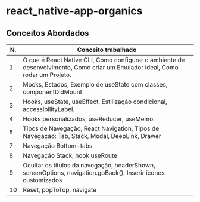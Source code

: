  # react_native-app-organics

 
<!-- [Link da aplicação](https://alanserafim-react_native-orgs.vercel.app/) -->


## Conceitos Abordados

| N. | Conceito trabalhado |
|--- |---
| 1 | O que é React Native CLI, Como configurar o ambiente de desenvolvimento, Como criar um Emulador ideal, Como rodar um Projeto.
| 2 | Mocks, Estados, Exemplo de useState com classes, componentDidMount
| 3 | Hooks, useState, useEffect, Estilização condicional, accessibilityLabel.
| 4 | Hooks personalizados, useReducer, useMemo.
| 5 | Tipos de Navegação, React Navigation, Tipos de Navegação: Tab, Stack, Modal, DeepLink, Drawer
| 7 | Navegação Bottom-tabs
| 8 | Navegação Stack, hook useRoute
| 9 | Ocultar os títulos da navegação, headerShown, screenOptions, navigation.goBack(), Inserir ícones customizados 
| 10 | Reset, popToTop, navigate
